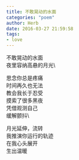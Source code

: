 ```yaml
---
title: 不敢晃动的水面
categories: "poem"
author: Herb
date: 2016-03-27 21:59:58 
tags: 
- love
---
```

不敢晃动的水面\
夜里容纳高悬的月光\

思念你总是疼痛\
时间再久也无法\
教会我长于忍受\
摸索了很多黑夜\
凭借观测自己\
缓解颤抖\

月光延伸，流转\
我推演你运行的轨迹\
在我心头展开\
生出温暖
